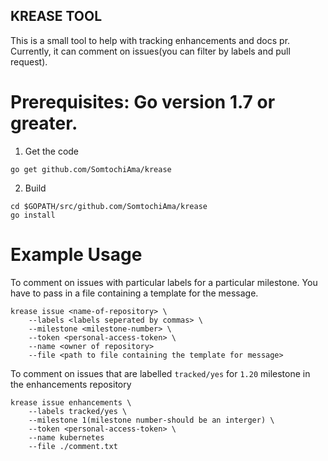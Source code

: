 ## KREASE TOOL

This is a small tool to help with tracking enhancements and docs pr. 
Currently, it can comment on issues(you can filter by labels and pull request).

# Prerequisites: Go version 1.7 or greater.

1. Get the code
```
go get github.com/SomtochiAma/krease
``` 

2. Build
```
cd $GOPATH/src/github.com/SomtochiAma/krease
go install
```

# Example Usage
To comment on issues with particular labels for a particular milestone. You have to pass in a file containing a template for the message.
```
krease issue <name-of-repository> \
    --labels <labels seperated by commas> \
    --milestone <milestone-number> \
    --token <personal-access-token> \
    --name <owner of repository>
    --file <path to file containing the template for message>
```

To comment on issues that are labelled `tracked/yes`  for `1.20` milestone in the enhancements repository
```
krease issue enhancements \
    --labels tracked/yes \
    --milestone 1(milestone number-should be an interger) \
    --token <personal-access-token> \
    --name kubernetes
    --file ./comment.txt
```